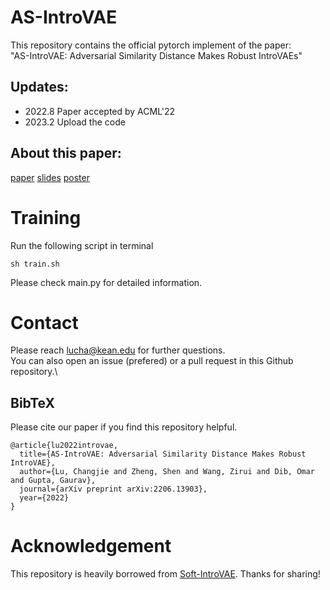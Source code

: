 # AS-IntroVAE
This repository contains the official pytorch implement of the paper: \
"AS-IntroVAE: Adversarial Similarity Distance Makes Robust IntroVAEs"

## Updates:
- 2022.8 Paper accepted by ACML'22
- 2023.2 Upload the code

## About this paper:
[paper](https://arxiv.org/pdf/2206.13903.pdf) 
[slides](https://louey233.github.io/data/AS_IntroVAE_slides.pdf) 
[poster](https://louey233.github.io/data/ACML_poster.pdf)

# Training
Run the following script in terminal
```
sh train.sh
```

Please check main.py for detailed information.

# Contact
Please reach lucha@kean.edu for further questions.\
You can also open an issue (prefered) or a pull request in this Github repository.\

## BibTeX
Please cite our paper if you find this repository helpful.
```
@article{lu2022introvae,
  title={AS-IntroVAE: Adversarial Similarity Distance Makes Robust IntroVAE},
  author={Lu, Changjie and Zheng, Shen and Wang, Zirui and Dib, Omar and Gupta, Gaurav},
  journal={arXiv preprint arXiv:2206.13903},
  year={2022}
}
```

# Acknowledgement
This repository is heavily borrowed from [Soft-IntroVAE](https://github.com/taldatech/soft-intro-vae-pytorch). Thanks for sharing!




